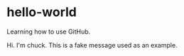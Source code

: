 # hello-world
Learning how to use GitHub.

Hi. I'm chuck.  This is a fake message used as an example.
